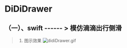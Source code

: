 # DiDiDrawer
## （一）、swift ------ > 模仿滴滴出行侧滑
> 1.  图示效果 ![didiDrawer.gif](http://upload-images.jianshu.io/upload_images/1874585-1e82c4332f820959.gif?imageMogr2/auto-orient/strip)


